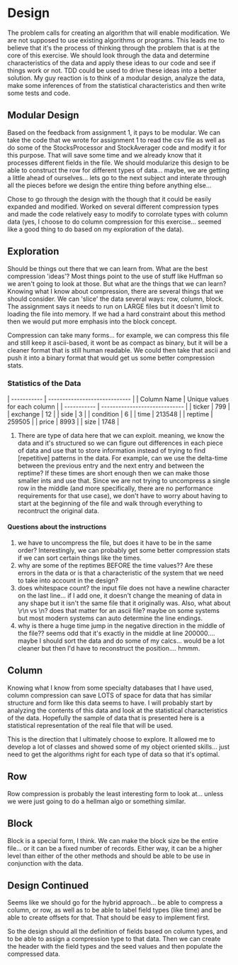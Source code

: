 
# Design #

The problem calls for creating an algorithm that will enable modification.   We are not supposed to use existing algorithms or programs.   This leads me to believe that it's the process of thinking through the problem that is at the core of this exercise.   We should look through the data and determine characteristics of the data and apply these ideas to our code and see if things work or not.   TDD could be used to drive these ideas into a better solution.  My guy reaction is to think of a modular design, analyze the data, make some inferences of from the statistical characteristics and then write some tests and code.


## Modular Design ##

Based on the feedback from assignment 1, it pays to be modular.   We can take the code that we wrote for assignment 1 to read the csv file as well as do some of the StocksProcessor and StockAverager code and modify it for this purpose.   That will save some time and we already know that it processes different fields in the file.   We should modularize this design to be able to construct the row for different types of data... maybe, we are getting a little ahead of ourselves... lets go to the next subject and interate through all the pieces before we design the entire thing before anything else...

Chose to go through the design with the though that it could be easily expanded and modified.   Worked on several different compression types and made the code relatively easy to modify to corrolate types with column data (yes, I choose to do column compression for this exercise... seemed like a good thing to do based on my exploration of the data).

## Exploration ##

Should be things out there that we can learn from.  What are the best compression 'ideas'?   Most things point to the use of stuff like Huffman so we aren't going to look at those.  But what are the things that we can learn?   Knowing what I know about compression, there are several things that we should consider.   We can 'slice' the data several ways:  row, column, block.   The assignment says it needs to run on LARGE files but it doesn't limit to loading the file into memory.  If we had a hard constraint about this method then we would put more emphasis into the block concept.   

Compression can take many forms... for example, we can compress this file and still keep it ascii-based, it wont be as compact as binary, but it will be a cleaner format that is still human readable.   We could then take that ascii and push it into a binary format that would get us some better compression stats.


### Statistics of the Data ##

| ----------- | ----------------------------- |
| Column Name | Unique values for each column | 
| ----------- | ----------------------------- |
| ticker      | 799 |
| exchange    | 12 |
| side        | 3 |
| condition   | 6 |
| time        | 213548 |
| reptime     | 259505 |
| price       | 8993 |
| size        | 1748 |


 1. There are type of data here that we can exploit.   meaning, we know the data and it's structured so we can figure out differences in each piece of data and use that to store information instead of trying to find [repetitive] patterns in the data.   For example, can we use the delta-time between the previous entry and the next entry and between the reptime?   If these times are short enough then we can make those smaller ints and use that.   Since we are not trying to uncompress a single row in the middle (and more specifically, there are no performance requirements for that use case), we don't have to worry about having to start at the beginning of the file and walk through everything to recontruct the original data.

#### Questions about the instructions ####

 1. we have to uncompress the file, but does it have to be in the same order?   Interestingly, we can probably get some better compression stats if we can sort certain things like the times.
 1. why are some of the reptimes BEFORE the time values??   Are these errors in the data or is that a characteristic of the system that we need to take into account in the design?
 1. does whitespace count?   the input file does not have a newline character on the last line... if I add one, it doesn't change the meaning of data in any shape but it isn't the same file that it originally was.   Also, what about \r\n vs \n?   does that matter for an ascii file?   maybe on some systems but most modern systems can auto determine the line endings.
 1. why is there a huge time jump in the negative direction in the middle of the file??  seems odd that it's exactly in the middle at line 200000.... maybe I should sort the data and do some of my calcs... would be a lot cleaner but then I'd have to reconstruct the position.... hmmm.


## Column ##

Knowing what I know from some specialty databases that I have used, column compression can save LOTS of space for data that has similar structure and form like this data seems to have.  I will probably start by analyzing the contents of this data and look at the statistical characteristics of the data.   Hopefully the sample of data that is presented here is a statistical representation of the real file that will be used.

This is the direction that I ultimately choose to explore.  It allowed me to develop a lot of classes and showed some of my object oriented skills... just need to get the algorithms right for each type of data so that it's optimal.



## Row ##

Row compression is probably the least interesting form to look at... unless we were just going to do a hellman algo or something similar.


## Block ##

Block is a special form, I think.   We can make the block size be the entire file... or it can be a fixed number of records.   Either way, it can be a higher level than either of the other methods and should be able to be use in conjunction with the data.




## Design Continued ##

Seems like we should go for the hybrid approach... be able to compress a column, or row, as well as to be able to label field types (like time) and be able to create offsets for that.   That should be easy to implement first.


So the design should all the definition of fields based on column types, and to be able to assign a compression type to that data.  Then we can create the header with the field types and the seed values and then populate the compressed data.
